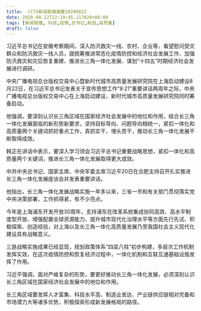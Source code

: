 ```yaml
---
title:  CCTV新闻联播摘要20200822
date: 2020-08-22T22:19:45.117028+08:00
tags: [新闻联播, 科技,疫情,总书记,制造,高质量]
draft: false
---
```


习近平<span class="keywords_content">总书记</span>在安徽考察期间，深入防汛救灾一线、农村、企业等，看望慰问受灾群众和防汛救灾一线人员，就统筹推进常态化<span class="keywords_content">疫情</span>防控和经济社会发展工作、加强防汛救灾和灾后恢复重建、推进长三角一体化发展、谋划“十四五”时期经济社会发展进行调研。

中央广播电视总台版权交易中心暨新时代城市<span class="keywords_content">高质量</span>发展研究院在上海启动建设8月22日，在习近平<span class="keywords_content">总书记</span>发表关于宣传思想工作“8·21”重要讲话两周年之际，中央广播电视总台版权交易中心在上海启动建设，新时代城市<span class="keywords_content">高质量</span>发展研究院同时筹备启动。

他强调，要深刻认识长三角区域在国家经济社会发展中的地位和作用，结合长三角一体化发展面临的新形势新要求，坚持目标导向、问题导向相统一，紧扣一体化和<span class="keywords_content">高质量</span>两个关键词抓好重点工作，真抓实干、埋头苦干，推动长三角一体化发展不断取得成效。

韩正在讲话中表示，要深入学习领会习近平<span class="keywords_content">总书记</span>重要战略思想，紧扣一体化和<span class="keywords_content">高质量</span>两个关键词，推进长三角一体化发展取得更大成效。

中共中央<span class="keywords_content">总书记</span>、国家主席、中央军委主席习近平20日在合肥主持召开扎实推进长三角一体化发展座谈会并发表重要讲话。

他指出，长三角一体化发展战略实施一年多以来，三省一市和有关部门贯彻落实党中央决策部署，工作抓得紧，有不少亮点。

今年是上海浦东开发开放30周年，支持浦东在改革系统集成协同高效、高水平制度型开放、增强配置全球资源能力、提升城市现代化治理水平等方面先行先试、积极探索、创造经验，对上海以及长三角一体化<span class="keywords_content">高质量</span>发展乃至我国社会主义现代化建设具有战略意义。

三是战略实施成果已经显现，规划政策体系“四梁八柱”初步构建，多层次工作机制发挥实效，在这次<span class="keywords_content">疫情</span>防控和恢复经济过程中，一体化机制和互联互通基础设施发挥了作用。

习近平强调，面对严峻复杂的形势，要更好推动长三角一体化发展，必须深刻认识长三角区域在国家经济社会发展中的地位和作用。

长三角区域要发挥人才富集、<span class="keywords_fund">科技</span>水平高、<span class="keywords_fund">制造</span>业发达、产业链供应链相对完备和市场潜力大等诸多优势，积极探索形成新发展格局的路径。
